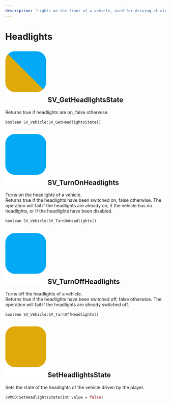 ```yaml
---
description: 'Lights on the front of a vehicle, used for driving at night.'
---
```


# Headlights

## ![](../../.gitbook/assets/shared.svg) SV\_GetHeadlightsState

Returns true if headlights are on, false otherwise.

```graphql
boolean SV_Vehicle:SV_GetHeadlightsState()
```

## ![](../../.gitbook/assets/server.svg) SV\_TurnOnHeadlights

Turns on the headlights of a vehicle.  
Returns true if the headlights have been switched on, false otherwise. The operation will fail if the headlights are already on, if the vehicle has no headlights, or if the headlights have been disabled.

```graphql
boolean SV_Vehicle:SV_TurnOnHeadlights()
```

## ![](../../.gitbook/assets/server.svg) SV\_TurnOffHeadlights

Turns off the headlights of a vehicle.  
Returns true if the headlights have been switched off, false otherwise. The operation will fail if the headlights are already switched off.

```graphql
boolean SV_Vehicle:SV_TurnOffHeadlights()
```

## ![](../../.gitbook/assets/client.svg) SetHeadlightsState

Sets the state of the headlights of the vehicle driven by the player.

```graphql
SVMOD:SetHeadlightsState(int value = false)
```


